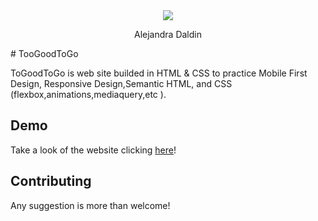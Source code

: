 <div id="header" align="center">
  <img src="https://user-images.githubusercontent.com/18453013/191545916-959092e9-e577-42ce-b212-20435955131a.gif"/>
  <p>Alejandra Daldin </p>
</div>
# TooGoodToGo

ToGoodToGo is web site builded in HTML & CSS to practice Mobile First Design, Responsive Design,Semantic HTML, and CSS (flexbox,animations,mediaquery,etc ).

## Demo
Take a look of the website clicking [here](https://adaldin.github.io/adaldin.github.io./)!


## Contributing
Any suggestion is more than welcome!
